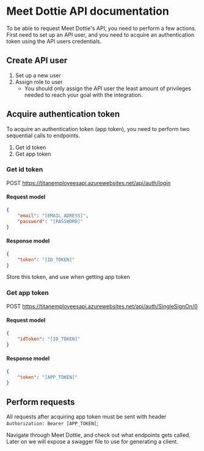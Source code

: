# Meet Dottie API documentation

To be able to request Meet Dottie's API, you need to perform a few actions.
First need to set up an API user, and you need to acquire an authentication token using the API users credentials.

## Create API user

1. Set up a new user
2. Assign role to user
    * You should only assign the API user the least amount of privileges needed to reach your goal with the integration.

## Acquire authentication token

To acquire an authentication token (app token), you need to perform two sequential calls to endpoints.

1. Get id token
2. Get app token

### Get id token

POST https://titanemployeesapi.azurewebsites.net/api/auth/login

#### Request model

```json
{
    "email": "[EMAIL_ADRESS]",
    "password": "[PASSWORD]"
}
```

#### Response model

```json
{
    "token": "[ID_TOKEN]"
}
```

Store this token, and use when getting app token

### Get app token

POST https://titanemployeesapi.azurewebsites.net/api/auth/SingleSignOn/0

#### Request model

```json
{
    "idToken": "[ID_TOKEN]"
}
```

#### Response model

```json
{
    "token": "[APP_TOKEN]"
}
```

## Perform requests

All requests after acquiring app token must be sent with header ```Authorization: Bearer [APP_TOKEN]```;

Navigate through Meet Dottie, and check out what endpoints gets called. Later on we will expose a swagger file to use for generating a client.
